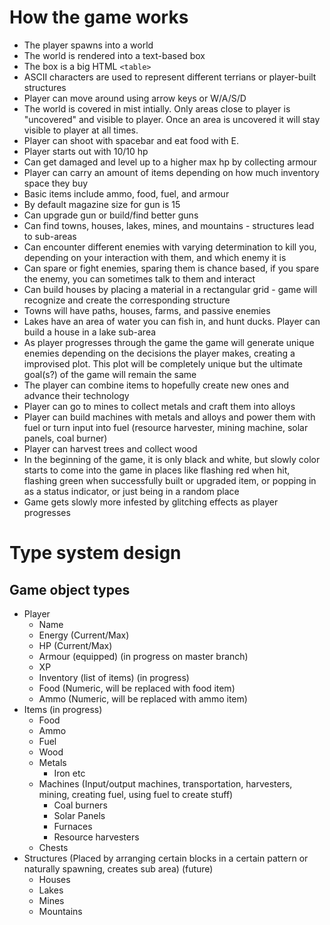 # How the game works

- The player spawns into a world
- The world is rendered into a text-based box
- The box is a big HTML `<table>`
- ASCII characters are used to represent different terrians or player-built structures
- Player can move around using arrow keys or W/A/S/D
- The world is covered in mist intially. Only areas close to player is "uncovered" and visible to player. Once an area is uncovered it will stay visible to player at all times.
- Player can shoot with spacebar and eat food with E.
- Player starts out with 10/10 hp
- Can get damaged and level up to a higher max hp by collecting armour
- Player can carry an amount of items depending on how much inventory space they buy
- Basic items include ammo, food, fuel, and armour
- By default magazine size for gun is 15
- Can upgrade gun or build/find better guns
- Can find towns, houses, lakes, mines, and mountains - structures lead to sub-areas
- Can encounter different enemies with varying determination to kill you, depending on your interaction with them, and which enemy it is
- Can spare or fight enemies, sparing them is chance based, if you spare the enemy, you can sometimes talk to them and interact
- Can build houses by placing a material in a rectangular grid - game will recognize and create the corresponding structure
- Towns will have paths, houses, farms, and passive enemies
- Lakes have an area of water you can fish in, and hunt ducks. Player can build a house in a lake sub-area
- As player progresses through the game the game will generate unique enemies depending on the decisions the player makes, creating a improvised plot. This plot will be completely unique but the ultimate goal(s?) of the game will remain the same
- The player can combine items to hopefully create new ones and advance their technology
- Player can go to mines to collect metals and craft them into alloys
- Player can build machines with metals and alloys and power them with fuel or turn input into fuel (resource harvester, mining machine, solar panels, coal burner)
- Player can harvest trees and collect wood
- In the beginning of the game, it is only black and white, but slowly color starts to come into the game in places like flashing red when hit, flashing green when successfully built or upgraded item, or popping in as a status indicator, or just being in a random place
- Game gets slowly more infested by glitching effects as player progresses

# Type system design

## Game object types

- Player
  - Name 
  - Energy (Current/Max)
  - HP (Current/Max)
  - Armour (equipped) (in progress on master branch)
  - XP
  - Inventory (list of items) (in progress)
  - Food (Numeric, will be replaced with food item)
  - Ammo (Numeric, will be replaced with ammo item)
- Items (in progress)
  - Food
  - Ammo
  - Fuel
  - Wood
  - Metals
    - Iron etc
  - Machines (Input/output machines, transportation, harvesters, mining, creating fuel, using fuel to create stuff)
    - Coal burners
    - Solar Panels
    - Furnaces
    - Resource harvesters
  - Chests
- Structures (Placed by arranging certain blocks in a certain pattern or naturally spawning, creates sub area) (future)
  - Houses
  - Lakes
  - Mines
  - Mountains
